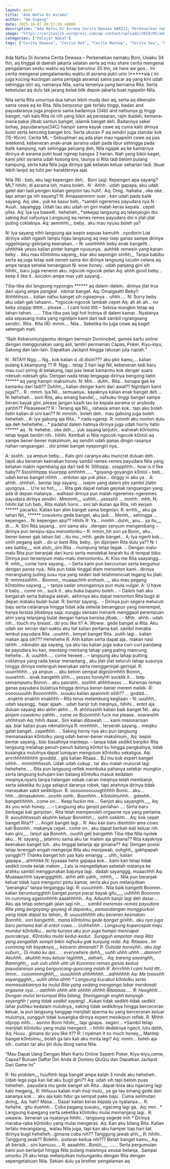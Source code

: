 ```yaml
---
layout: post
title: "Ada Nafsu Di Asrama"
author: "Om Sugeng"
date: 2025-10-07 00:57:19 +0000
description: "Ada Nafsu Di Asrama Cerita Dewasa &#8211; Perkenalkan namaku Boni, Usiaku 34 thn, aq tinggal di daerah jakarta selatan serta aq mau share cerita mengenai pengalaman sexku waktu aq tetap berumur 20 thn..."
image: "https://ceritaajib.wordpress.com/wp-content/uploads/2018/05/ada-cinta-di-asrama.jpg?w=522&#038;h=925"
categories: ["Pelajar Nakal"]
tags: ["Cerita Dewasa", "Cerita Hot", "Cerita Mantap", "Cerita Sex", "Cinta Hanya Nafsu", "Cinta Terlarang"]
---
```


Ada Nafsu Di Asrama
Cerita Dewasa &#8211; Perkenalkan namaku Boni, Usiaku 34 thn, aq tinggal di daerah jakarta selatan serta aq mau share cerita mengenai pengalaman sexku waktu aq tetap berumur 20 thn, ok here we goo…
Ini cerita mengenai pengalamanku waktu di asrama putri univ I*****sia ( ini juga kucing-kucingan sama penjaga asrama) sama pacar aq yang kini udah sehingga istri aq, namanya Nila, sama temenya yang bernama Rita. Serta kebetulan aq dulu tak jarang bolak blik depok-jakarta buat ngapelin Nila.

Nila serta Rita umurnya dua tahun lebih muda dari aq, serta aq dikenalin sama cewe aq ke Rita. Nila berpostur gak terlalu tinggi, badan and payudaranya juga proporsi sama badannya (34b) and nafsunya jg tinggi banget, nah kalo Rita ini nih yang bikin aq penasaran, rajin ibadah, kemana-mana pakai jilbab santun banget, islamik banget deh. Badannya sekel bohay, payudaranya(34C) hampir sama kayak cewe aq cuma kalo dirinya bulet serta kenceng banget bro. Serta ukuran P aq sendiri juga standar kok (15-16cm).
Cerita ML – Sebuahhari aq ada plan mau ngapelin cewe aq pas weekend, kebeneran anak-anak asrama udah pada libur sehingga pada balik kampung, nah sehingga peluang deh, Nila ngajak aq ke kamarnya dirinya di asrama putri buat nginep bangsa 3 harian. Nah yang bikin kaget, kami pikir asrama udah kosong bro, taunya si Rita tadi belom pulang kampung, serta kata Nila juga dirinya gak keliatan keluar seharian tadi. (buat lebih lanjut aq tulis per karakternya aja).

Nila (N) : beb, aku lagi kepengen deh, .
Boni (aq): Kepengen apa sayang? ML? hihihi, di asrama loh, mana boleh..
N : Ahhh.. udah gapapa, aku udah gatel dari tadi pengen kalian genjotin tau huhf..
Aq: Omg.. hahaha , oke oke . tapi aman ga nih sayang?
N: Amaaaannnnn suer , kan udah pada balik sayang.
Aq: oke.. yuk ke kasur beb,. *sambil ngeremes payudara nya
N : Auuh.. sayanggg. Udah tau aku udah on gini malah keras kepala . cepet pliss.
Aq: Iya iya bawelll.. heheheh., *sekejap langsung aq telanjangin doi saking ikut nafsunya
Langsung aq remes remes payudara doi n jilat-jilat puting coklatnya.
Aq: aemmhh,., beby.. aku mau nyusu boleh ya?

N: Iya sayang nihh langsung aja isepin sepuas kamuhh ..nyodorin
Liat dirinya udah ngasih lampu hijau langsung aq isep-isep ganas sampe dirinya nggelinjang-gelinjang keenakan.. –
N: usshhhhh beby enak bangettt.. uhhhhkk yesss kalian pinter banget nyusunya.. auhhkk remesin yang kanan beby .. Aku mau k0ntolmu sayang,, biar aku sepongin sinihh,,,
Tanpa babibu serta aq juga tetap asik nenen sama doi dirinya langsung lucutin celana aq ampe tanpa sehelai benangpun
N: wow honey.. udah panjang gini sih hihihi,, baru juga nenenin aku..ngocok-ngocok pelan
Aq: ahhh good beby… keep it like it…kocokin ampe max yah sayang…

Tiba-tiba doi langsung nypongin ****** aq dalem-dalem.. dirinya jilat trus dari ujung ampe pangkal . nikmat banget.
Aq: Omaigaatt! Beby!! Ahhhhhsss… kalian nafsu banget sih ngisepnya .. uhhh…..
N: Sorry beby aku udah gak tahaann.. *ngocok-ngocok tambah cepet
Aq: ah ah ah… no beby stoppp itttttt… please…. I cant hold itttt – Sebisa mungkin tetap aq tahan-tahan.
…… Tiba-tiba pas lagi hot hotnya di dalem kamar.. Nyatanya ada sepasang mata yang ngintipin kami dari tadi sambil ngrangsang sendiri.. Rita..
Rita (R): mmm…. Nila…
Seketika itu juga cewe aq kaget setengah mati.

“Raih Keberuntunganmu dengan bermain Dominobet, games kartu online dengan menggunakan uang asli, terdiri permainan Capas, Poker, Kiyu-kiyu, Sakong dan lain-lain. Dapatkan Jackpot hingga ratusan juta rupiah.”

N : RITA!!! Ngg…. Ng.. kok kalian d..di.disini??? aku pkir kamu,… kalian pulang k.kkampung ??
R: Ngg… tetap 2 hari lagi Nil, kebeneran tadi baru mau cuci piring di belakang, tapi pas lewat kamarmu kok denger suara ndesah-ndesah gitu. Dengan nada tetap tergagap dirinya bengong liatin ****** aq yang hampir maksimum.
N: Mm… duhh.. Rita… kenapa gak ke kamarku dari tadi?? Duhhh,,, kalian denger kami dari awal?? Ngintipin kami juga??…
R : mmm. Iya Nil… semuanya.. kayaknya kalian enak banget deh …
N: heheheh… sorii Rita, aku emang bandel,.,, nafsuku tinggi banget sampe berani kayak gini..please jangan kasih tau ke kepala asrama or anybody yahhh?? Pleaseeee??
R : Tenang aja Nil,,, rahasia aman kok.. tapi aku boleh liatin kalian di sini kan??
N: mmmh.. boleh deh.. mau gabung juga boleh heheheh…
A: Iya gabung aja Rita.. * nada ngarep.
R: mmmh aku nonton dulu aja deh hehehehe….* padahal dalem hatinya dirinya juga udah horny liatin ****** aq .
N: hehehe.. oke deh.,.. yuk sayang lanjutin.. wahwah k0ntolmu tetap tegak berdiri nih.. hihihi.
Kembali si Nila ngocok-ngocok k0ntol aq sampe bener-bener maksimum, aq sendiri udah panas dingin rasanya nahan rangsangan .. doi pinter banget nyepongin nya..

A: ssshh.. ya ampun beby…. Kalo gini caranya aku muncrat duluan deh.. tapiii aku beneran keenakan honey sambil remes-remes payudara Nila yang keliatan makin ngembang aja dari tadi
N: Sllllrppp.. ssspphhh… how is it like baby?? Sssshhhppp sluurppp emhhhh…… *goyang-goyangin k0ntol – beb… udah keras banget nihhh … entotan aja yuk pliss… doggy in aku ya ..
A: ahhh…shhhsh.. bentar lagi sayang … isepin yang dalem plis sambil jilatin ujungnya…. U’re so hot,,,
…. Rita gak dapat nahan gejolak rangsangan yang ada di depan matanya… walhasil dirinya pun malah ngeremes-ngeremes payudara dirinya sendiri . Mmmmh,,, uuhhh,…yessshh … mmhh.. mhh,
N; hihihi liat tuh beb,, Rita malah horni… sini lah ikutan aja Rita, nih kerjain ****** pacarku. Kalian kan alim banget sama beginian.
R: errhh,,, aku ga tahan Nil,, ****** cowokmu gede banget, aku jadi…. Mmhh,.. sehingga … kepengen…
N: kepengen apa?? Hihihi
R: Ya… mmhh…duhh,, anu… ya itu,,,, di….
A: Sini Rita sayang… sini sama aku ..dengan senyum mengembang – dirinya pun tersipu-sipu menontonku –
R: mmm,,hh sori ya Bonn,, aku.. bener-bener gak tahan liat …itu mu.,,mhh. gede banget…
A; Iya ngerti kok… sinih pegang ajah .. do ur best Rita, beby.. ijin dipinjem Rita dulu ya??
N: I see babby,,,, sok atuh,,,sini Rita .. mumpung tetap tegak
… Dengan malu-malu Rita pun beranjak dari kursi serta mendekat kearah ku di tempat tidur. Dirinya pun tersenyum malu-malu menontonku.
A: Kiss me Rita saayangg…
R: mhh,,, come here sayang…
– Serta kami pun berciuman serta bergumul dengan panas nya.. Nila pun tidak tinggal diam menonton kami.. dirinya merangsang puting susu nya yang sedari tadi telahmencuat tegang ku jilati.
R: mmmssshhh… Boonnn,, muaaachhh emhssh…,, aku mau pegang k0ntolmu sayang ,,, – tanpa sadar omongannya pun mula vulgar.
A: U have it baby… come on… suck it.. aku buka bajumu boleh… – Dalem hati aku bergairah serta bahagia sekali.. akhirnya aku dapat menonton Rita bugil di depan mataku bulat-bulat.
R: bentar sayang… – Dirinya pun segera melucuti baju serta celananya hingga tidak ada sehelai benangpun yang menempel, hanya tersisa jilbabnya saja..sunggu sensasi menarik menggauli perempuan alim yang telanjang bulat dengan hanya bersisa jilbab….- Mhh.. ahhh.. udah nih… touch my breast.. do you like it?
A: Woww.. gede banget si Rita. Aku udah ser serran dari waktu aku liat kalian pertama kali. sambil meraba lembut payudara Rita ..uuuhhh.. kenyel banget Rita.. putih lagi… kalian makan apa sih??? Hehehehe
R: Ahh kalian serta dapat aja.. makan nasi lahhh …nikmatin aja sayang, iya aku tau kalian juga suka curi-curi pandang ke payudara ku kan, mentang-mentang tahap yang paling mancung hehehe…
A: uuuhhh….. come hereee… – langsung aku lahap putting coklatnya yang rada besar menantang , aku jilat-jilat seluruh tahap susunya hingga dirinya melenguh keenakan serta menggerinjal-gerinjal.
R: uuurrhhhh… ya ampun … aku belom sempat diginiiinnhhh Bonnn,, ouuwhhh… enak bangetth sihh…, yessss honeyhh suckkk it…. Isep semampumu Bonnn… aku pasrahh.. ssshhh ahhhhwsss
…. Kuremas remas ganas payudara bulatnya hingga dirinya bener-bener merem melek-
R: oooouuuuhh Booonnhhh.. susuku kalian apainnnh sihh?? … goddd…. ..enakhh enakhh enakhhh – Rita terus melambung kegilaan –
N: uuuhhh.. udah sayangg.. hajar ajaah… udah banjir tuh meqinya,, hihihi… entot aja duluan sayang aku akhir-akhir….
R: ahhhssshh kalian baik banget Nil.. aku pinjem cowokmu yahhh… come on Boonnhhh fuck me please.. nowwwhh uhhhhssh
Aq: hihih dasar.. Sini kalian dibawah ..… kami misionarisan aja..biar kalian puas nikmatinnya
R: mmhhhh… terserah sayang… meqiku gatel banget.. cepethhh..
.. Saking horny nya aku pun langsung memanaskan k0ntolku yang udah bener-bener maksimum,,
Aq: isepin bentar sayang.. biar basahnya mantepp. – tanpa tidak sedikit berpikir Rita langsung melahap penuh-penuh batang k0ntol ku hingga pangkalnya, tidak kusangka mulutnya dapat lumayan mengulum k0ntolku sekaligus.
Aq: arrrrhhhhhhhhh gooddd… gila kalian Ritaaa… BJ mu kok expert banget sihhh… mmmhhhsssh. Udah udah cukup.. tar aku malah muncrat lagi hehehehe..
.. Rita pun langsung reflek membuka pahanya selebar mungkin , serta langsung kuhujam kan batang k0ntolku masuk kedalam meqinya,nyaris tanpa halangan sebab cairan meqinya telah membanjir, serta seketika itu juga selaput daranya robek, tapi anehnya dirinya tidak merasakan sakit sedikitpun.
R: oooooooouuughhhhh Boniii… aku… hhh….dimasukinnn…ooohh oohh.. Boonhhh… k0ntolmuhhh… gdeehh.. bangethhhhh.. come on…. Keep fuckin me…. Genjot aku sayanghh.,,,,
Aq: As you wish honey….. – Langsung aku genjot perlahan …. Serta baru berbagai kali genjotan , Rita telah memperoleh orgasme nya yang pertama.
R: auuuhhhssssh akuhhh keluar Bonnhhh.,.. oohh ookkhh…
Aq: kok cepet banget Rita?? …. Anget banget lagi…
R: Aku kan baru dientotin ama cowo kali Bonnhh.. makanya cepet.. come on.. aku dapat berkali-kali keluar nih kalo gini,,,.. lanjut aja Bonnhh.. ouuhh geli bangethh
Tiba-tiba Nila nyolek aku…
N: sayang ,, jatahmu sama aku tar malem aja gimana?? Rita kayaknya keenakan banget tuh.. aku tinggal belanja aja gimana??
Aq: Dengan posisi tetap terengah engah mengerjai Rita aku menjawab, ouhghh,, gakhpapah yanggh?? Thanks banget loh yaa kalo emangg … uhh,, kalian gapapa….ahhhhkk
N: Iyyaaaa hehe gapapa kok… kami kan tetap tidak sedikit ronde kelak malem ,. Lalu ia mengedipkan sebelah matanya ke arahku sambil menggunakan bajunya lagi.. dadah sayanggg, muaachhh
Aq: Muaaaachhh sayanggghhh.. atihh atih yahh,, mhhh,,
… Nila pun beranjak keluar tidak lupa mengunci pintu kamar, serta aku pun melanjutkan “perangku” tanpa terganggu lagi.
R: uuuuhhhh.. Nila baik bangettt Boonnn.. kalian beruntungghhh banget punya pacar kayak gitu,,,,, uuhhhh Boonnnn im cumming agaiinnhhhh aaaahhhhh..
Aq: Aduuhh banjir lagi deh dasar…. Aku aja tetap setengah jalan lagi nih.,… *sambil meremas-remas payudara Rita yang bergoyang-goyang di depanku,, pemandangan menggiurkan yang tidak dapat ku tahan,,
R: uuuushhhhh aku beneran keenakan Bonnhh.. sori bangethh.. mana k0ntolmu gede banget ginihh.. aku nya juga baru pertama kali di entot cowo…. Uuhhshhh
.. Langsung kupercepat maju mundur k0ntolku… serta kurasa aku pun juga hampir mencapai puncaknya.. K0ntolku mulai kedut-kedut.. Sungguh empotan meqi Rita yang sangatlah sempit bikin nafsuku gak kunjung reda.
Aq: Ritaaaa.. Im cumming nih kayaknya,,,, keluarin dimanah?
R: Outside honeyhh.. aku lagi suburr.,, Di muka ku aja… .. everywhere dehh,,, uuhh uhhh uhhh …damnn!! Akuhhh.. akuhhh mau keluar lagiihhh.,, aahwh,..
Aq; bareng sayanghh,, Barenghh,,, uuh uuh uhhh uhh uh *Kuremas-remas ganas kedua payudaranya yang berguncang-guncang indah
R: Arrrrhhh I cant hold ittt… iiimm… cooomminghhh,,,, uuuuhhhh ahhhhhhh….aahhhhhh
Aq: Me toooohh sayanggghh,,, uuhh ahha ahhh * Langsung kucabut k0ntolku serta memasukkannya ke mulut Rita yang sedang menganga lebar menikmati orgasme nya…- aahhhh ohhh ohh ohhhh ohhhh Ritaaaaa…..
R: Heeghhh…Dengan mulut tersumpal Rita bilang, Shemgprogh enghh benyegh seyenghh (* yang tidak sedikit sayang)
..Ku*kan tidak sedikit-tidak sedikit lahar putihku kedalam mulutnya,, saking tidak sedikitnya hingga berceceran keluar, ia pun langsung tanggap menjilati sperma ku yang berceceran keluar mulutnya, sungguh tidak kusangka dirinya expert mesikipun reflek.
R: Mhhh sllprpp mhh…. asinnn Bonn hihihi,,, tapi gpapa.. segerr… *Sambil tetap menjilati k0ntolku yang mulai mengecil…- hihihi dedeknya ngecil, lutu dehh,
Aq: Huuu.. gimana do you like it??
R: I nyaman it so much honey,,, Mantep banget k0ntolmu,, boleh ga lain kali aku minta lagi?
Aq: mmm… boleh aja sih.. cuman tar aku ijin dulu dong sama Nila.

&#8220;Mau Dapat Uang Dengan Main Kartu Online Seperti Poker, Kiyu-kiyu,ceme, Capsa? Buruan Daftar Diri Anda di Domino QiuQiu dan Dapatkan Jackpot Dari Game Ini&#8221;

R: No problem,,, huufhhh lega banget ampe kalah 3 ronde aku heheheh.. Udah lega juga kan liat aku bugil gini??
Aq: udah sih tapi belom puas heheheh.. payudara mu gede banget sih Rita.. dapat-bisa aku ngaceng lagi kalo megang,,
R: hhhuuu kalian mah muji mulu,, ya ga tau emang gede dari sananya kok … aku aja kalo tidur ga sempat pake baju.. Cuma selimutan doing,,
Aq: hah? Masa…. Dasar kalian keras kepala ya nyatanya….
R: hehehe.. gitu duehhh… Coba pegang susuku,, ngaceng lagi ga..
Aq: mm.. * Langsung kupegang serta seketika k0ntolku mulai memanjang lagi..
R: uwaww.. beneran ya nyatanya hihihi… langsung segede inih * Dirinya meraba-raba k0ntolku yang mulai mengeras.
Aq: Kan aku bilang Rita. Kalian terlalu merangsang,, walau Nila juga, tapi kan aku hamper tiap hari liat dirinya bugil heheheh…gimana coba nih?? Tanggung jawab ahh,,,
R: hihihi.. Tanggung jwab?? Bolehh.. putaran kedua nih??? Betah banget kamu,,
Aq: ah berisik… sini kamuuu….
R: aaaahhh…Boniiii,,,,,
……. Serta pergumulan kami pun berlanjut hingga Nila pulang malamnya seusai belanja, .Sampai umurku 25 aku tetap melanjutkan hubunganku dengan Rita dengan sepengetahuan Nila. Sekian dulu ya brother pengalaman aq